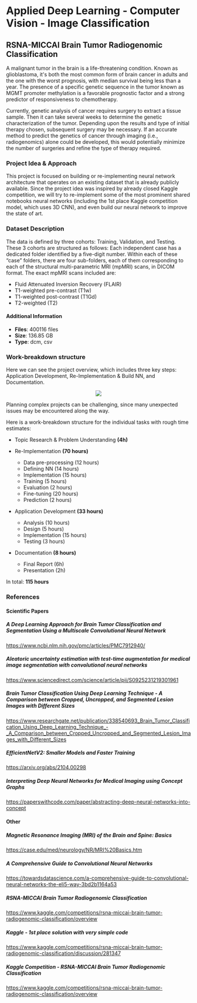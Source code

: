 # Applied Deep Learning - Computer Vision - Image Classification

## RSNA-MICCAI Brain Tumor Radiogenomic Classification

A malignant tumor in the brain is a life-threatening condition. Known as glioblastoma, it's both the most common form of brain cancer in adults and the one with the worst prognosis, with median survival being less than a year. The presence of a specific genetic sequence in the tumor known as MGMT promoter methylation is a favorable prognostic factor and a strong predictor of responsiveness to chemotherapy.

Currently, genetic analysis of cancer requires surgery to extract a tissue sample. Then it can take several weeks to determine the genetic characterization of the tumor. Depending upon the results and type of initial therapy chosen, subsequent surgery may be necessary. If an accurate method to predict the genetics of cancer through imaging (i.e., radiogenomics) alone could be developed, this would potentially minimize the number of surgeries and refine the type of therapy required.


### Project Idea & Approach

This project is focused on building or re-implementing neural network architecture that operates on an existing dataset that is already publicly available. Since the project idea was inspired by already closed Kaggle competition, we will try to re-implement some of the most prominent shared notebooks neural networks (including the 1st place Kaggle competition model, which uses 3D CNN), and even build our neural network to improve the state of art. 


### Dataset Description

The data is defined by three cohorts: Training, Validation, and Testing. These 3 cohorts are structured as follows: Each independent case has a dedicated folder identified by a five-digit number. Within each of these “case” folders, there are four sub-folders, each of them corresponding to each of the structural multi-parametric MRI (mpMRI) scans, in DICOM format. The exact mpMRI scans included are:

-   Fluid Attenuated Inversion Recovery (FLAIR)
-   T1-weighted pre-contrast (T1w)
-   T1-weighted post-contrast (T1Gd)
-   T2-weighted (T2)

#### Additional Information

- **Files**: 400116 files
- **Size**: 136.85 GB
- **Type**: dcm, csv


### Work-breakdown structure

Here we can see the project overview, which includes three key steps: Application Development, Re-Implementation & Build NN, and Documentation. 
  
<p align="center">
  <img src="![DL project](https://user-images.githubusercontent.com/96443138/197838802-71a83811-28ec-431a-91ea-2396249fc5e3.jpg)">
</p>

Planning complex projects can be challenging, since many unexpected issues may be encountered along the way.


Here is a work-breakdown structure for the individual tasks with rough time estimates: 

- Topic Research & Problem Understanding **(4h)**

- Re-Implementation **(70 hours)**
  - Data pre-processing (12 hours) 
  - Defining NN (14 hours)
  - Implementation (15 hours)
  - Training (5 hours)
  - Evaluation (2 hours)
  - Fine-tuning (20 hours)
  - Prediction (2 hours)


- Application Development **(33 hours)**
  - Analysis (10 hours)
  - Design (5 hours)
  - Implementation (15 hours)
  - Testing (3 hours)

- Documentation **(8 hours)**
  - Final Report (6h)
  - Presentation (2h)

In total: **115 hours**


### References

#### Scientific Papers

##### A Deep Learning Approach for Brain Tumor Classification and Segmentation Using a Multiscale Convolutional Neural Network
https://www.ncbi.nlm.nih.gov/pmc/articles/PMC7912940/


##### Aleatoric uncertainty estimation with test-time augmentation for medical image segmentation with convolutional neural networks
https://www.sciencedirect.com/science/article/pii/S0925231219301961


##### Brain Tumor Classification Using Deep Learning Technique - A Comparison between Cropped, Uncropped, and Segmented Lesion Images with Different Sizes

https://www.researchgate.net/publication/338540693_Brain_Tumor_Classification_Using_Deep_Learning_Technique_-_A_Comparison_between_Cropped_Uncropped_and_Segmented_Lesion_Images_with_Different_Sizes


##### EfficientNetV2: Smaller Models and Faster Training
https://arxiv.org/abs/2104.00298

##### Interpreting Deep Neural Networks for Medical Imaging using Concept Graphs
https://paperswithcode.com/paper/abstracting-deep-neural-networks-into-concept


#### Other
##### Magnetic Resonance Imaging (MRI) of the Brain and Spine: Basics
https://case.edu/med/neurology/NR/MRI%20Basics.htm

##### A Comprehensive Guide to Convolutional Neural Networks
https://towardsdatascience.com/a-comprehensive-guide-to-convolutional-neural-networks-the-eli5-way-3bd2b1164a53


##### RSNA-MICCAI Brain Tumor Radiogenomic Classification
https://www.kaggle.com/competitions/rsna-miccai-brain-tumor-radiogenomic-classification/overview

##### Kaggle - 1st place solution with very simple code
https://www.kaggle.com/competitions/rsna-miccai-brain-tumor-radiogenomic-classification/discussion/281347


##### Kaggle Competition - RSNA-MICCAI Brain Tumor Radiogenomic Classification
https://www.kaggle.com/competitions/rsna-miccai-brain-tumor-radiogenomic-classification/overview
